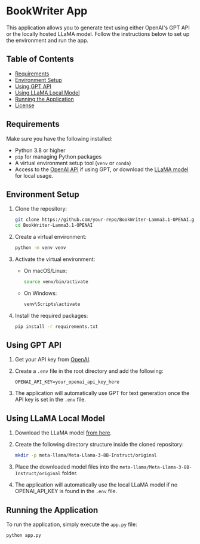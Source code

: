 # BookWriter App

This application allows you to generate text using either OpenAI's GPT API or the locally hosted LLaMA model. Follow the instructions below to set up the environment and run the app.

## Table of Contents
- [Requirements](#requirements)
- [Environment Setup](#environment-setup)
- [Using GPT API](#using-gpt-api)
- [Using LLaMA Local Model](#using-llama-local-model)
- [Running the Application](#running-the-application)
- [License](#license)

## Requirements

Make sure you have the following installed:
- Python 3.8 or higher
- `pip` for managing Python packages
- A virtual environment setup tool (`venv` or `conda`)
- Access to the [OpenAI API](https://beta.openai.com/signup/) if using GPT, or download the [LLaMA model](https://huggingface.co/meta-llama/Meta-Llama-3.1-8B) for local usage.

## Environment Setup

1. Clone the repository:
   ```bash
   git clone https://github.com/your-repo/BookWriter-Lamma3.1-OPENAI.git
   cd BookWriter-Lamma3.1-OPENAI


2. Create a virtual environment:
   ```bash
   python -m venv venv

3. Activate the virtual environment:

   - On macOS/Linux:
     ```bash
     source venv/bin/activate
     ```
   - On Windows:
     ```bash
     venv\Scripts\activate
     ```

4. Install the required packages:
   ```bash
   pip install -r requirements.txt

## Using GPT API

1. Get your API key from [OpenAI](https://beta.openai.com/signup/).

2. Create a `.env` file in the root directory and add the following:
   ```env
   OPENAI_API_KEY=your_openai_api_key_here

 3. The application will automatically use GPT for text generation once the API key is set in the `.env` file.

## Using LLaMA Local Model

1. Download the LLaMA model [from here](https://huggingface.co/meta-llama/Meta-Llama-3.1-8B).

2. Create the following directory structure inside the cloned repository:
   ```bash
   mkdir -p meta-llama/Meta-Llama-3-8B-Instruct/original
3. Place the downloaded model files into the `meta-llama/Meta-Llama-3-8B-Instruct/original` folder.
4. The application will automatically use the local LLaMA model if no OPENAI_API_KEY is found in the `.env` file.

## Running the Application

To run the application, simply execute the `app.py` file:

```bash
python app.py


